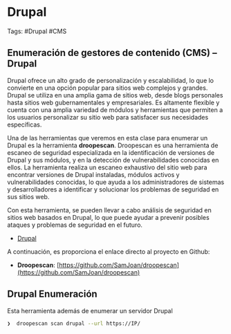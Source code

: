 # Drupal 

Tags: #Drupal #CMS 

## Enumeración de gestores de contenido (CMS) – Drupal

Drupal ofrece un alto grado de personalización y escalabilidad, lo que lo convierte en una opción popular para sitios web complejos y grandes. Drupal se utiliza en una amplia gama de sitios web, desde blogs personales hasta sitios web gubernamentales y empresariales. Es altamente flexible y cuenta con una amplia variedad de módulos y herramientas que permiten a los usuarios personalizar su sitio web para satisfacer sus necesidades específicas.

Una de las herramientas que veremos en esta clase para enumerar un Drupal es la herramienta **droopescan**. Droopescan es una herramienta de escaneo de seguridad especializada en la identificación de versiones de Drupal y sus módulos, y en la detección de vulnerabilidades conocidas en ellos. La herramienta realiza un escaneo exhaustivo del sitio web para encontrar versiones de Drupal instaladas, módulos activos y vulnerabilidades conocidas, lo que ayuda a los administradores de sistemas y desarrolladores a identificar y solucionar los problemas de seguridad en sus sitios web.

Con esta herramienta, se pueden llevar a cabo análisis de seguridad en sitios web basados en Drupal, lo que puede ayudar a prevenir posibles ataques y problemas de seguridad en el futuro.

* [Drupal](https://github.com/vulhub/vulhub/tree/master/drupal/CVE-2018-7600)

A continuación, es proporciona el enlace directo al proyecto en Github:

-   **Droopescan**: [https://github.com/SamJoan/droopescan](https://github.com/SamJoan/droopescan)

## Drupal Enumeración 

Esta herramienta además de enumerar un servidor Drupal

```bash 
❯  droopescan scan drupal --url https://IP/
```